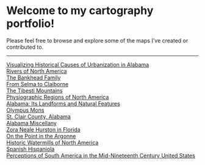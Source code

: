 # Welcome to my cartography portfolio!

Please feel free to browse and explore some of the maps I've created or contributed to.

---

<div class="gallery">
	<div class="entry">
		<a href="portfolio/masters_thesis"><img class="thumb" src="img/thesis_thumb.jpg" alt=""></a>
		<div class="thumb_label">
			<div class="label_text"><a href="portfolio/masters_thesis">Visualizing Historical Causes of Urbanization in Alabama</a></div>
		</div>
	</div>
	<div class="entry">
		<a href="portfolio/riversofna"><img class="thumb" src="img/RoNA_Klondike_thumb.jpg" alt=""></a>
		<div class="thumb_label">
			<div class="label_text"><a href="portfolio/bankhead">Rivers of North America</a></div>
		</div>
	</div>
	<div class="entry">
		<a href="portfolio/bankhead"><img class="thumb" src="img/bankhead_al1820_thumb.jpg" alt=""></a>
		<div class="thumb_label">
			<div class="label_text"><a href="portfolio/bankhead">The Bankhead Family</a></div>
		</div>
	</div>
	<div class="entry">
		<a href="portfolio/selmatoclaiborne"><img class="thumb" src="img/selmatoclaiborne_thumb.jpg" alt=""></a>
		<div class="thumb_label">
			<div class="label_text"><a href="portfolio/selmatoclaiborne">From Selma to Claiborne</a></div>
		</div>
	</div>
	<div class="entry">
		<a href="portfolio/tibesti"><img class="thumb" src="img/tibesti_thumb.jpg" alt=""></a>
		<div class="thumb_label">
			<div class="label_text"><a href="portfolio/tibesti">The Tibesti Mountains</a></div>
		</div>
	</div>
	<div class="entry">
		<a href="portfolio/na_physioregions"><img class="thumb" src="img/na_physioregions_thumb.jpg" alt=""></a>
		<div class="thumb_label">
			<div class="label_text"><a href="portfolio/na_physioregions">Physiographic Regions of North America</a></div>
		</div>
	</div>
	<div class="entry">
		<a href="portfolio/alabama"><img class="thumb" src="img/alabama_thumb.jpg" alt=""></a>
		<div class="thumb_label">
			<div class="label_text"><a href="portfolio/alabama">Alabama: Its Landforms and Natural Features</a></div>
		</div>
	</div>
	<div class="entry">
		<a href="portfolio/olympusmons"><img class="thumb" src="img/olympusmons_thumb.jpg" alt=""></a>
		<div class="thumb_label">
			<div class="label_text"><a href="portfolio/olympusmons">Olympus Mons</a></div>
		</div>
	</div>
	<div class="entry">
		<a href="portfolio/stclairco"><img class="thumb" src="img/stclairco_thumb.jpg" alt=""></a>
		<div class="thumb_label">
			<div class="label_text"><a href="portfolio/stclairco">St. Clair County, Alabama</a></div>
		</div>
	</div>
	<div class="entry">
		<a href="portfolio/almisc"><img class="thumb" src="img/tuscaloosaco_thumb.jpg" alt=""></a>
		<div class="thumb_label">
			<div class="label_text"><a href="portfolio/almisc">Alabama Miscellany</a></div>
		</div>
	</div>
	<div class="entry">
		<a href="portfolio/florida_znh"><img class="thumb" src="img/florida_znh_thumb.jpg" alt=""></a>
		<div class="thumb_label">
			<div class="label_text"><a href="portfolio/florida_znh">Zora Neale Hurston in Florida</a></div>
		</div>
	</div>
	<div class="entry">
		<a href="portfolio/ww1"><img class="thumb" src="img/ww1_ardennes_thumb.jpg" alt=""></a>
		<div class="thumb_label">
			<div class="label_text"><a href="portfolio/ww1">On the Point in the Argonne</a></div>
		</div>
	</div>
	<div class="entry">
		<a href="portfolio/watermills"><img class="thumb" src="img/watermills_thumb.jpg" alt=""></a>
		<div class="thumb_label">
			<div class="label_text"><a href="portfolio/watermills">Historic Watermills of North America</a></div>
		</div>
	</div>
	<div class="entry">
		<a href="portfolio/hispaniola"><img class="thumb" src="img/hispaniola_thumb.jpg" alt=""></a>
		<div class="thumb_label">
			<div class="label_text"><a href="portfolio/hispaniola">Spanish Hispaniola</a></div>
		</div>
	</div>
	<div class="entry">
		<a href="portfolio/hythesis"><img class="thumb" src="img/sagraph_thumb.jpg" alt=""></a>
		<div class="thumb_label">
			<div class="label_text"><a href="portfolio/hythesis">Perceptions of South America in the Mid-Nineteenth Century United States</a></div>
		</div>
	</div>
</div>